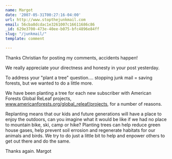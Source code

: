 ```yaml
---
name: Margot
date: '2007-05-31T00:27:16-04:00'
url: http://www.stopthejunkmail.com
email: 56cba8dcdac1e3261007c16611686c86
_id: 629e3700-473e-40ee-b075-bfc4896e84ff
slug: "/junkmail/"
template: comment

---
```


Thanks Christian for posting my comments, accidents happen!

We really appreciate your directness and honesty in your post yesterday. 

To address your "plant a tree" question.... stopping junk mail = saving forests, but we wanted to do a little more.

We have been planting a tree for each new subscriber with American Forests Global ReLeaf projects, www.americanforests.org/global_releaf/projects, for a number of reasons. 

Replanting means that our kids and future generations will have a place to enjoy the outdoors, can you imagine what it would be like if we had no place to mountain bike, ski, camp or hike? Planting trees can help reduce green house gases, help prevent soil errosion and regenerate habitats for our animals and birds. We try to do just a little bit to help and enpower others to get out there and do the same.

Thanks again.
Margot
